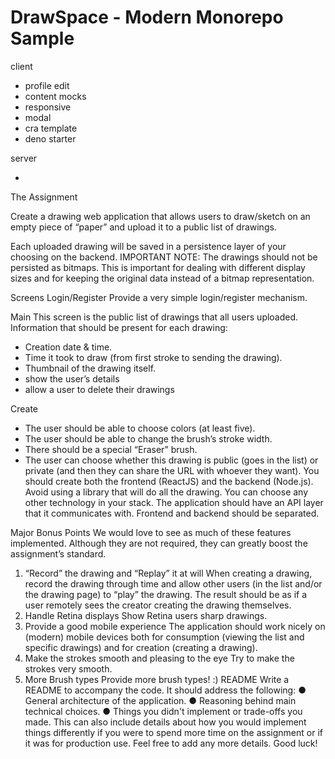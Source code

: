 # DrawSpace - Modern Monorepo Sample

client

- profile edit
- content mocks
- responsive
- modal
- cra template
- deno starter

server

-

The Assignment

Create a drawing web application that allows users to draw/sketch on an empty piece of “paper”
and upload it to a public list of drawings.

Each uploaded drawing will be saved in a persistence layer of your choosing on the backend.
IMPORTANT NOTE: The drawings should not be persisted as bitmaps. This is important for
dealing with different display sizes and for keeping the original data instead of a bitmap
representation.

Screens
Login/Register
Provide a very simple login/register mechanism.

Main
This screen is the public list of drawings that all users uploaded. Information that should be
present for each drawing:

- Creation date & time.
- Time it took to draw (from first stroke to sending the drawing).
- Thumbnail of the drawing itself.
- show the user’s details
- allow a user to delete their drawings

Create

- The user should be able to choose colors (at least five).
- The user should be able to change the brush’s stroke width.
- There should be a special “Eraser” brush.
- The user can choose whether this drawing is public (goes in the list) or private (and then
  they can share the URL with whoever they want).
  You should create both the frontend (ReactJS) and the backend (Node.js). Avoid using a library
  that will do all the drawing. You can choose any other technology in your stack. The application
  should have an API layer that it communicates with. Frontend and backend should be
  separated.

Major Bonus Points
We would love to see as much of these features implemented. Although they are not required,
they can greatly boost the assignment’s standard.

1. “Record” the drawing and “Replay” it at will
   When creating a drawing, record the drawing through time and allow other users (in the
   list and/or the drawing page) to “play” the drawing. The result should be as if a user
   remotely sees the creator creating the drawing themselves.
2. Handle Retina displays
   Show Retina users sharp drawings.
3. Provide a good mobile experience
   The application should work nicely on (modern) mobile devices both for consumption
   (viewing the list and specific drawings) and for creation (creating a drawing).
4. Make the strokes smooth and pleasing to the eye
   Try to make the strokes very smooth.
5. More Brush types
   Provide more brush types! :)
   README
   Write a README to accompany the code. It should address the following:
   ● General architecture of the application.
   ● Reasoning behind main technical choices.
   ● Things you didn't implement or trade-offs you made. This can also include details about
   how you would implement things differently if you were to spend more time on the
   assignment or if it was for production use.
   Feel free to add any more details.
   Good luck!
